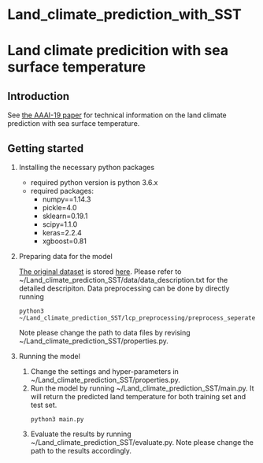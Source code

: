 # Land_climate_prediction_with_SST
# Land climate predicition with sea surface temperature

## Introduction

See [the AAAI-19 paper](https://www.aaai.org/Papers/AAAI/2019/AAAI-HeSijie.6971.pdf) for technical information on the land climate prediction with sea surface temperature.


## Getting started

1. Installing the necessary python packages

   - required python version is python 3.6.x
   - required packages:
      - numpy==1.14.3
      - pickle=4.0
      - sklearn=0.19.1
      - scipy=1.1.0
      - keras=2.2.4
      - xgboost=0.81

2. Preparing data for the model

    [The original dataset](https://journals.ametsoc.org/doi/10.1175/BAMS-D-11-00094.1) is stored [here](https://drive.google.com/open?id=15Atnsi8VOy6QQ5fS_uPifxI9r5VFHVmo).
    Please refer to ~/Land_climate_prediction_SST/data/data_description.txt for the detailed descripiton. 
    Data preprocessing can be done by directly running 
    ```
    python3 ~/Land_climate_prediction_SST/lcp_preprocessing/preprocess_seperate.py
    ```
    Note please change the path to data files by revising ~/Land_climate_prediction_SST/properties.py.

3. Running the model

    1. Change the settings and hyper-parameters in ~/Land_climate_prediction_SST/properties.py. 
    2. Run the model by running ~/Land_climate_prediction_SST/main.py. It will return the predicted land temperature for both training set and test set.
        ```
        python3 main.py
        ```
    3. Evaluate the results by running ~/Land_climate_prediction_SST/evaluate.py. Note please change the path to the results accordingly.


  
  

